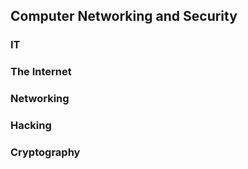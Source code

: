 ## Computer Networking and Security

### IT
### The Internet
### Networking
### Hacking
### Cryptography